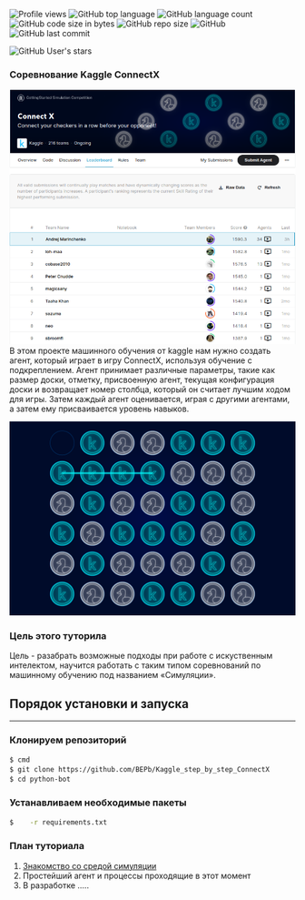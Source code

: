 ![Profile views](https://gpvc.arturio.dev/BEPb) 
![GitHub top language](https://img.shields.io/github/languages/top/BEPb/Kaggle_step_by_step_ConnectX) 
![GitHub language count](https://img.shields.io/github/languages/count/BEPb/Kaggle_step_by_step_ConnectX)
![GitHub code size in bytes](https://img.shields.io/github/languages/code-size/BEPb/Kaggle_step_by_step_ConnectX)
![GitHub repo size](https://img.shields.io/github/repo-size/BEPb/Kaggle_step_by_step_ConnectX) 
![GitHub](https://img.shields.io/github/license/BEPb/Kaggle_step_by_step_ConnectX) 
![GitHub last commit](https://img.shields.io/github/last-commit/BEPb/Kaggle_step_by_step_ConnectX)

![GitHub User's stars](https://img.shields.io/github/stars/BEPb?style=social)
### Соревнование Kaggle ConnectX

![lider](img/lider.png)
  В этом проекте машинного обучения от kaggle нам нужно создать агент, который играет в игру ConnectX, используя
обучение с подкреплением. Агент принимает различные параметры, такие как размер доски, отметку, присвоенную
агент, текущая конфигурация доски и возвращает номер столбца, который он считает лучшим ходом
для игры. Затем каждый агент оценивается, играя с другими агентами, а затем ему присваивается уровень навыков.


![игровое поле](img/Board.png)
### Цель этого туторила 
Цель - разабрать возможные подходы при работе с искуственным интелектом, научится работать с таким типом 
соревнований по машинному обучению под названием «Симуляции».

## Порядок установки и запуска                    
____
### Клонируем репозиторий
 
```sh
$ cmd
$ git clone https://github.com/BEPb/Kaggle_step_by_step_ConnectX
$ cd python-bot
```
 
### Устанавливаем необходимые пакеты
```sh
$    -r requirements.txt
```


### План туториала
1. [Знакомство со средой симуляции](01.step_01)
2. Простейший агент и процессы проходящие в этот момент
3. В разработке .....